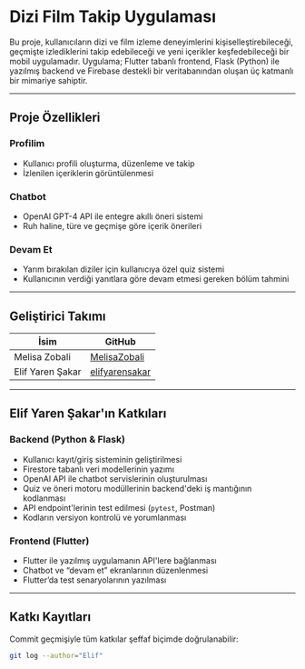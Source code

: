 # Dizi Film Takip Uygulaması

Bu proje, kullanıcıların dizi ve film izleme deneyimlerini kişiselleştirebileceği, geçmişte izlediklerini takip edebileceği ve yeni içerikler keşfedebileceği bir mobil uygulamadır. Uygulama; Flutter tabanlı frontend, Flask (Python) ile yazılmış backend ve Firebase destekli bir veritabanından oluşan üç katmanlı bir mimariye sahiptir.

---

## Proje Özellikleri

### Profilim
- Kullanıcı profili oluşturma, düzenleme ve takip
- İzlenilen içeriklerin görüntülenmesi

### Chatbot
- OpenAI GPT-4 API ile entegre akıllı öneri sistemi
- Ruh haline, türe ve geçmişe göre içerik önerileri

### Devam Et
- Yarım bırakılan diziler için kullanıcıya özel quiz sistemi
- Kullanıcının verdiği yanıtlara göre devam etmesi gereken bölüm tahmini

---

## Geliştirici Takımı

| İsim | GitHub |
|------|--------|
| Melisa Zobali | [MelisaZobali](https://github.com/MelisaZobali) |
| Elif Yaren Şakar | [elifyarensakar](https://github.com/elifyarensakar) |

---

## Elif Yaren Şakar'ın Katkıları

### Backend (Python & Flask)
- Kullanıcı kayıt/giriş sisteminin geliştirilmesi
- Firestore tabanlı veri modellerinin yazımı
- OpenAI API ile chatbot servislerinin oluşturulması
- Quiz ve öneri motoru modüllerinin backend'deki iş mantığının kodlanması
- API endpoint'lerinin test edilmesi (`pytest`, Postman)
- Kodların versiyon kontrolü ve yorumlanması

###  Frontend (Flutter)
- Flutter ile yazılmış uygulamanın API'lere bağlanması
- Chatbot ve “devam et” ekranlarının düzenlenmesi
- Flutter’da test senaryolarının yazılması

---

## Katkı Kayıtları

Commit geçmişiyle tüm katkılar şeffaf biçimde doğrulanabilir:
```bash
git log --author="Elif"
